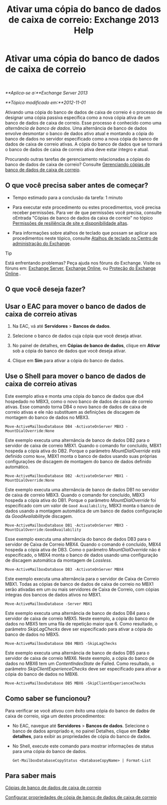 ﻿---
title: 'Ativar uma cópia do banco de dados de caixa de correio: Exchange 2013 Help'
TOCTitle: Ativar uma cópia do banco de dados de caixa de correio
ms:assetid: d948269b-c902-4d8d-8c2b-269473359baa
ms:mtpsurl: https://technet.microsoft.com/pt-br/library/Ee364750(v=EXCHG.150)
ms:contentKeyID: 50486804
ms.date: 05/22/2018
mtps_version: v=EXCHG.150
ms.translationtype: MT
---

# Ativar uma cópia do banco de dados de caixa de correio

 

_**Aplica-se a:**Exchange Server 2013_

_**Tópico modificado em:**2012-11-01_

Ativando uma cópia do banco de dados de caixa de correio é o processo de designar uma cópia passiva específica como a nova cópia ativa de um banco de dados de caixa de correio. Esse processo é conhecido como uma *alternância de banco de dados*. Uma alternância de banco de dados envolve desmontar o banco de dados ativo atual e montando a cópia do banco de dados no servidor especificado como a nova cópia do banco de dados de caixa de correio ativas. A cópia do banco de dados que se tornará o banco de dados de caixa de correio ativa deve estar íntegro e atual.

Procurando outras tarefas de gerenciamento relacionadas a cópias do banco de dados de caixa de correio? Consulte [Gerenciando cópias de banco de dados de caixa de correio](managing-mailbox-database-copies-exchange-2013-help.md).

## O que você precisa saber antes de começar?

  - Tempo estimado para a conclusão da tarefa: 1 minuto

  - Para executar este procedimento ou estes procedimentos, você precisa receber permissões. Para ver de que permissões você precisa, consulte oEntrada "Cópias de banco de dados da caixa de correio" no tópico [Permissões de resiliência de site e disponibilidade altas](high-availability-and-site-resilience-permissions-exchange-2013-help.md).

  - Para informações sobre atalhos de teclado que possam se aplicar aos procedimentos neste tópico, consulte [Atalhos de teclado no Centro de administração do Exchange](keyboard-shortcuts-in-the-exchange-admin-center-exchange-online-protection-help.md).


> [!TIP]
> Está enfrentando problemas? Peça ajuda nos fóruns do Exchange. Visite os fóruns em: <A href="https://go.microsoft.com/fwlink/p/?linkid=60612">Exchange Server</A>, <A href="https://go.microsoft.com/fwlink/p/?linkid=267542">Exchange Online</A>, ou <A href="https://go.microsoft.com/fwlink/p/?linkid=285351">Proteção do Exchange Online</A>..



## O que você deseja fazer?

## Usar o EAC para mover o banco de dados de caixa de correio ativas

1.  Na EAC, vá até **Servidores** \> **Bancos de dados**.

2.  Selecione o banco de dados cuja cópia que você deseja ativar.

3.  No painel de detalhes, em **Cópias de banco de dados**, clique em **Ativar** sob a cópia do banco de dados que você deseja ativar.

4.  Clique em **Sim** para ativar a cópia do banco de dados.

## Use o Shell para mover o banco de dados de caixa de correio ativas

Este exemplo ativa e monta uma cópia do banco de dados que db4 hospedado no MBX3, como o novo banco de dados de caixa de correio ativas. Esse comando torna DB4 o novo banco de dados de caixa de correio ativas e ele não substituem as definições de discagem de montagem do banco de dados no MBX3.

    Move-ActiveMailboxDatabase DB4 -ActivateOnServer MBX3 -MountDialOverride:None

Este exemplo executa uma alternância de banco de dados DB2 para o servidor de caixa de correio MBX1. Quando o comando for concluído, MBX1 hospeda a cópia ativa do DB2. Porque o parâmetro *MountDialOverride* está definido como `None`, MBX1 monta o banco de dados usando suas próprias configurações de discagem de montagem do banco de dados definido automático.

    Move-ActiveMailboxDatabase DB2 -ActivateOnServer MBX1 -MountDialOverride:None

Este exemplo executa uma alternância de banco de dados DB1 no servidor de caixa de correio MBX3. Quando o comando for concluído, MBX3 hospeda a cópia ativa do DB1. Porque o parâmetro *MountDialOverride* foi especificado com um valor de `Good Availability`, MBX3 monta o banco de dados usando a montagem automática de um banco de dados configuração da *GoodAvailability*de discagem.

    Move-ActiveMailboxDatabase DB1 -ActivateOnServer MBX3 -MountDialOverride:GoodAvailability

Esse exemplo executa uma alternância do banco de dados DB3 para o servidor de Caixa de Correio MBX4. Quando o comando é concluído, MBX4 hospeda a cópia ativa de DB3. Como o parâmetro *MountDialOverride* não é especificado, o MBX4 monta o banco de dados usando uma configuração de discagem automática da montagem de *Lossless*.

    Move-ActiveMailboxDatabase DB3 -ActivateOnServer MBX4

Este exemplo executa uma alternância para o servidor de Caixa de Correio MBX1. Todas as cópias de banco de dados de caixa de correio no MBX1 serão ativadas em um ou mais servidores de Caixa de Correio, com cópias íntegras dos bancos de dados ativos no MBX1.

    Move-ActiveMailboxDatabase -Server MBX1

Este exemplo executa uma alternância de banco de dados DB4 para o servidor de caixa de correio MBX5. Neste exemplo, a cópia do banco de dados no MBX5 tem uma fila de repetição maior que 6. Como resultado, o parâmetro *SkipLagChecks* deve ser especificado para ativar a cópia do banco de dados no MBX5.

    Move-ActiveMailboxDatabase DB4 MBX5 -SkipLagChecks

Este exemplo executa uma alternância de banco de dados DB5 para o servidor de caixa de correio MBX6. Neste exemplo, a cópia do banco de dados no MBX6 tem um *ContentIndexState* de Failed. Como resultado, o parâmetro *SkipClientExperienceChecks* deve ser especificado para ativar a cópia do banco de dados no MBX6.

    Move-ActiveMailboxDatabase DB5 MBX6 -SkipClientExperienceChecks

## Como saber se funcionou?

Para verificar se você ativou com êxito uma cópia do banco de dados de caixa de correio, siga um destes procedimentos:

  - No EAC, navegue até **Servidores** \> **Bancos de dados**. Selecione o banco de dados apropriado e, no painel Detalhes, clique em **Exibir detalhes**, para exibir as propriedades de cópia do banco de dados.

  - No Shell, execute este comando para mostrar informações de status para uma cópia do banco de dados.
    
        Get-MailboxDatabaseCopyStatus <DatabaseCopyName> | Format-List

## Para saber mais

[Cópias de banco de dados de caixa de correio](mailbox-database-copies-exchange-2013-help.md)

[Configurar propriedades de cópia de banco de dados de caixa de correio](configure-mailbox-database-copy-properties-exchange-2013-help.md)

